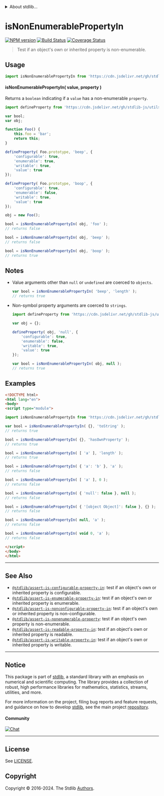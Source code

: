 <!--

@license Apache-2.0

Copyright (c) 2018 The Stdlib Authors.

Licensed under the Apache License, Version 2.0 (the "License");
you may not use this file except in compliance with the License.
You may obtain a copy of the License at

   http://www.apache.org/licenses/LICENSE-2.0

Unless required by applicable law or agreed to in writing, software
distributed under the License is distributed on an "AS IS" BASIS,
WITHOUT WARRANTIES OR CONDITIONS OF ANY KIND, either express or implied.
See the License for the specific language governing permissions and
limitations under the License.

-->


<details>
  <summary>
    About stdlib...
  </summary>
  <p>We believe in a future in which the web is a preferred environment for numerical computation. To help realize this future, we've built stdlib. stdlib is a standard library, with an emphasis on numerical and scientific computation, written in JavaScript (and C) for execution in browsers and in Node.js.</p>
  <p>The library is fully decomposable, being architected in such a way that you can swap out and mix and match APIs and functionality to cater to your exact preferences and use cases.</p>
  <p>When you use stdlib, you can be absolutely certain that you are using the most thorough, rigorous, well-written, studied, documented, tested, measured, and high-quality code out there.</p>
  <p>To join us in bringing numerical computing to the web, get started by checking us out on <a href="https://github.com/stdlib-js/stdlib">GitHub</a>, and please consider <a href="https://opencollective.com/stdlib">financially supporting stdlib</a>. We greatly appreciate your continued support!</p>
</details>

# isNonEnumerablePropertyIn

[![NPM version][npm-image]][npm-url] [![Build Status][test-image]][test-url] [![Coverage Status][coverage-image]][coverage-url] <!-- [![dependencies][dependencies-image]][dependencies-url] -->

> Test if an object's own or inherited property is non-enumerable.



<section class="usage">

## Usage

```javascript
import isNonEnumerablePropertyIn from 'https://cdn.jsdelivr.net/gh/stdlib-js/assert-is-nonenumerable-property-in@v0.2.2-esm/index.mjs';
```

#### isNonEnumerablePropertyIn( value, property )

Returns a `boolean` indicating if a `value` has a non-enumerable `property`.

<!-- eslint-disable no-restricted-syntax -->

```javascript
import defineProperty from 'https://cdn.jsdelivr.net/gh/stdlib-js/utils-define-property@esm/index.mjs';

var bool;
var obj;

function Foo() {
    this.foo = 'bar';
    return this;
}

defineProperty( Foo.prototype, 'beep', {
    'configurable': true,
    'enumerable': true,
    'writable': true,
    'value': true
});

defineProperty( Foo.prototype, 'boop', {
    'configurable': true,
    'enumerable': false,
    'writable': true,
    'value': true
});

obj = new Foo();

bool = isNonEnumerablePropertyIn( obj, 'foo' );
// returns false

bool = isNonEnumerablePropertyIn( obj, 'beep' );
// returns false

bool = isNonEnumerablePropertyIn( obj, 'boop' );
// returns true
```

</section>

<!-- /.usage -->

<section class="notes">

## Notes

-   Value arguments other than `null` or `undefined` are coerced to `objects`.

    ```javascript
    var bool = isNonEnumerablePropertyIn( 'beep', 'length' );
    // returns true
    ```

-   Non-symbol property arguments are coerced to `strings`.

    ```javascript
    import defineProperty from 'https://cdn.jsdelivr.net/gh/stdlib-js/utils-define-property@esm/index.mjs';

    var obj = {};

    defineProperty( obj, 'null', {
        'configurable': true,
        'enumerable': false,
        'writable': true,
        'value': true
    });

    var bool = isNonEnumerablePropertyIn( obj, null );
    // returns true
    ```

</section>

<!-- /.notes -->

<section class="examples">

## Examples

<!-- eslint-disable object-curly-newline -->

<!-- eslint no-undef: "error" -->

```html
<!DOCTYPE html>
<html lang="en">
<body>
<script type="module">

import isNonEnumerablePropertyIn from 'https://cdn.jsdelivr.net/gh/stdlib-js/assert-is-nonenumerable-property-in@v0.2.2-esm/index.mjs';

var bool = isNonEnumerablePropertyIn( {}, 'toString' );
// returns true

bool = isNonEnumerablePropertyIn( {}, 'hasOwnProperty' );
// returns true

bool = isNonEnumerablePropertyIn( [ 'a' ], 'length' );
// returns true

bool = isNonEnumerablePropertyIn( { 'a': 'b' }, 'a' );
// returns false

bool = isNonEnumerablePropertyIn( [ 'a' ], 0 );
// returns false

bool = isNonEnumerablePropertyIn( { 'null': false }, null );
// returns false

bool = isNonEnumerablePropertyIn( { '[object Object]': false }, {} );
// returns false

bool = isNonEnumerablePropertyIn( null, 'a' );
// returns false

bool = isNonEnumerablePropertyIn( void 0, 'a' );
// returns false

</script>
</body>
</html>
```

</section>

<!-- /.examples -->

<!-- Section for related `stdlib` packages. Do not manually edit this section, as it is automatically populated. -->

<section class="related">

* * *

## See Also

-   <span class="package-name">[`@stdlib/assert-is-configurable-property-in`][@stdlib/assert/is-configurable-property-in]</span><span class="delimiter">: </span><span class="description">test if an object's own or inherited property is configurable.</span>
-   <span class="package-name">[`@stdlib/assert-is-enumerable-property-in`][@stdlib/assert/is-enumerable-property-in]</span><span class="delimiter">: </span><span class="description">test if an object's own or inherited property is enumerable.</span>
-   <span class="package-name">[`@stdlib/assert-is-nonconfigurable-property-in`][@stdlib/assert/is-nonconfigurable-property-in]</span><span class="delimiter">: </span><span class="description">test if an object's own or inherited property is non-configurable.</span>
-   <span class="package-name">[`@stdlib/assert-is-nonenumerable-property`][@stdlib/assert/is-nonenumerable-property]</span><span class="delimiter">: </span><span class="description">test if an object's own property is non-enumerable.</span>
-   <span class="package-name">[`@stdlib/assert-is-readable-property-in`][@stdlib/assert/is-readable-property-in]</span><span class="delimiter">: </span><span class="description">test if an object's own or inherited property is readable.</span>
-   <span class="package-name">[`@stdlib/assert-is-writable-property-in`][@stdlib/assert/is-writable-property-in]</span><span class="delimiter">: </span><span class="description">test if an object's own or inherited property is writable.</span>

</section>

<!-- /.related -->

<!-- Section for all links. Make sure to keep an empty line after the `section` element and another before the `/section` close. -->


<section class="main-repo" >

* * *

## Notice

This package is part of [stdlib][stdlib], a standard library with an emphasis on numerical and scientific computing. The library provides a collection of robust, high performance libraries for mathematics, statistics, streams, utilities, and more.

For more information on the project, filing bug reports and feature requests, and guidance on how to develop [stdlib][stdlib], see the main project [repository][stdlib].

#### Community

[![Chat][chat-image]][chat-url]

---

## License

See [LICENSE][stdlib-license].


## Copyright

Copyright &copy; 2016-2024. The Stdlib [Authors][stdlib-authors].

</section>

<!-- /.stdlib -->

<!-- Section for all links. Make sure to keep an empty line after the `section` element and another before the `/section` close. -->

<section class="links">

[npm-image]: http://img.shields.io/npm/v/@stdlib/assert-is-nonenumerable-property-in.svg
[npm-url]: https://npmjs.org/package/@stdlib/assert-is-nonenumerable-property-in

[test-image]: https://github.com/stdlib-js/assert-is-nonenumerable-property-in/actions/workflows/test.yml/badge.svg?branch=v0.2.2
[test-url]: https://github.com/stdlib-js/assert-is-nonenumerable-property-in/actions/workflows/test.yml?query=branch:v0.2.2

[coverage-image]: https://img.shields.io/codecov/c/github/stdlib-js/assert-is-nonenumerable-property-in/main.svg
[coverage-url]: https://codecov.io/github/stdlib-js/assert-is-nonenumerable-property-in?branch=main

<!--

[dependencies-image]: https://img.shields.io/david/stdlib-js/assert-is-nonenumerable-property-in.svg
[dependencies-url]: https://david-dm.org/stdlib-js/assert-is-nonenumerable-property-in/main

-->

[chat-image]: https://img.shields.io/gitter/room/stdlib-js/stdlib.svg
[chat-url]: https://app.gitter.im/#/room/#stdlib-js_stdlib:gitter.im

[stdlib]: https://github.com/stdlib-js/stdlib

[stdlib-authors]: https://github.com/stdlib-js/stdlib/graphs/contributors

[umd]: https://github.com/umdjs/umd
[es-module]: https://developer.mozilla.org/en-US/docs/Web/JavaScript/Guide/Modules

[deno-url]: https://github.com/stdlib-js/assert-is-nonenumerable-property-in/tree/deno
[deno-readme]: https://github.com/stdlib-js/assert-is-nonenumerable-property-in/blob/deno/README.md
[umd-url]: https://github.com/stdlib-js/assert-is-nonenumerable-property-in/tree/umd
[umd-readme]: https://github.com/stdlib-js/assert-is-nonenumerable-property-in/blob/umd/README.md
[esm-url]: https://github.com/stdlib-js/assert-is-nonenumerable-property-in/tree/esm
[esm-readme]: https://github.com/stdlib-js/assert-is-nonenumerable-property-in/blob/esm/README.md
[branches-url]: https://github.com/stdlib-js/assert-is-nonenumerable-property-in/blob/main/branches.md

[stdlib-license]: https://raw.githubusercontent.com/stdlib-js/assert-is-nonenumerable-property-in/main/LICENSE

<!-- <related-links> -->

[@stdlib/assert/is-configurable-property-in]: https://github.com/stdlib-js/assert-is-configurable-property-in/tree/esm

[@stdlib/assert/is-enumerable-property-in]: https://github.com/stdlib-js/assert-is-enumerable-property-in/tree/esm

[@stdlib/assert/is-nonconfigurable-property-in]: https://github.com/stdlib-js/assert-is-nonconfigurable-property-in/tree/esm

[@stdlib/assert/is-nonenumerable-property]: https://github.com/stdlib-js/assert-is-nonenumerable-property/tree/esm

[@stdlib/assert/is-readable-property-in]: https://github.com/stdlib-js/assert-is-readable-property-in/tree/esm

[@stdlib/assert/is-writable-property-in]: https://github.com/stdlib-js/assert-is-writable-property-in/tree/esm

<!-- </related-links> -->

</section>

<!-- /.links -->
